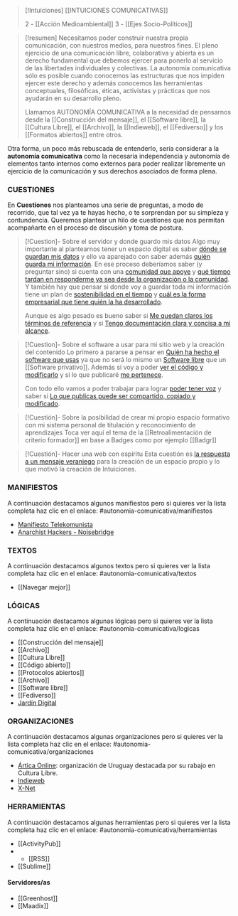 
> [!Intuiciones]
> [[INTUICIONES COMUNICATIVAS]]
> 
> 2 - [[Acción Medioambiental]]
> 3 - [[Ejes Socio-Políticos]]


> [!resumen]
> Necesitamos poder construir nuestra propia comunicación, con nuestros medios, para nuestros fines. El pleno ejercicio de una comunicación libre, colaborativa y abierta es un derecho fundamental que debemos ejercer para ponerlo al servicio de las libertades individuales y colectivas. La autonomía comunicativa sólo es posible cuando conocemos las estructuras que nos impiden ejercer este derecho y además conocemos las herramientas conceptuales, filosóficas, éticas, activistas y prácticas que nos ayudarán en su desarrollo pleno.
> 
>  Llamamos AUTONOMÍA COMUNICATIVA a la necesidad de pensarnos desde la [[Construcción del mensaje]], el [[Software libre]], la [[Cultura Libre]], el [[Archivo]], la [[Indieweb]], el [[Fediverso]] y los [[Formatos abiertos]] entre otros.


Otra forma, un poco más rebuscada de entenderlo, sería considerar a la **autonomía comunicativa** como la necesaria independencia y autonomía de elementos tanto internos como externos para poder realizar libremente un ejercicio de la comunicación y sus derechos asociados de forma plena.

### CUESTIONES
En **Cuestiones** nos planteamos una serie de preguntas, a modo de recorrido, que tal vez ya te hayas hecho, o te sorprendan por su simpleza y contundencia.
Queremos plantear un hilo de cuestiones que nos permitan acompañarte en el proceso de discusión y toma de postura.

> [!Cuestion]- Sobre el servidor y donde guardo mis datos 
> Algo muy importante al plantearnos tener un espacio digital es saber [dónde se guardan mis datos](Dónde%20se%20guardan%20mis%20datos.md) y ello va aparejado con saber además [quién guarda mi información](Saber%20quién%20guarda%20mi%20información.md). En ese proceso deberíamos saber (y preguntar sino) si cuenta con una [comunidad que apoye](Comunidad%20que%20apoye.md) y [qué tiempo tardan en responderme ya sea desde la organización o la comunidad](Qué%20tiempo%20tardan%20en%20responderme%20ya%20sea%20desde%20la%20organización%20o%20la%20comunidad.md). Y también hay que pensar si donde voy a guardar toda mi información tiene un plan de [sostenibilidad en el tiempo](Sostenibilidad%20en%20el%20tiempo.md) y [cuál es la forma empresarial que tiene quién la ha desarrollado](Cuál%20es%20la%20forma%20empresarial%20que%20tiene%20quién%20la%20ha%20desarrollado.md).
> 
> Aunque es algo pesado es bueno saber si [Me quedan claros los términos de referencia](Me%20quedan%20claros%20los%20términos%20de%20referencia.md) y si [Tengo documentación clara y concisa a mi alcance](Tengo%20documentación%20clara%20y%20concisa%20a%20mi%20alcance.md).

> [!Cuestion]- Sobre el software a usar para mi sitio web y la creación del contenido
> Lo primero a pararse a pensar en [Quién ha hecho el software que usas](Quién%20ha%20hecho%20el%20software%20que%20usas.md) ya que no será lo mismo un [Software libre](Software%20libre.md) que un [[Software privativo]]. Además si voy a poder [ver el código y modificarlo](Puedo%20ver%20el%20código%20y%20modificarlo.md) y si lo que publicaré [me pertenece](Lo%20que%20publicas%20te%20pertenece.md).
> 
> Con todo ello vamos a poder trabajar para lograr [poder tener voz](Cómo%20podemos%20lograr%20tener%20voz.md) y saber si [Lo que publicas puede ser compartido, copiado y modificado](Lo%20que%20publicas%20puede%20ser%20compartido,%20copiado%20y%20modificado.md).

> [!Cuestión]- Sobre la posibilidad de crear mi propio espacio formativo con mi sistema personal de titulación y reconocimiento de aprendizajes
> Toca ver aquí el tema de la [[Retroalimentación de criterio formador]] en base a Badges como por ejemplo [[Badgr]]

>[!Cuestión]- Hacer una web con espíritu
>Esta cuestión es [la respuesta a un mensaje veraniego](Por%20una%20web%20con%20espíritu.md) para la creación de un espacio propio y lo que motivó la creación de Intuiciones.

### MANIFIESTOS
A continuación destacamos algunos manifiestos pero si quieres ver la lista completa haz clic en el enlace: #autonomia-comunicativa/manifiestos 

- [Manifiesto Telekomunista](Manifiesto%20Telekomunista.md)
- [Anarchist Hackers - Noisebridge](Anarchist%20Hackers%20-%20Noisebridge.md)


### TEXTOS
A continuación destacamos algunos textos pero si quieres ver la lista completa haz clic en el enlace: #autonomia-comunicativa/textos  

- [[Navegar mejor]]

### LÓGICAS
A continuación destacamos algunas lógicas pero si quieres ver la lista completa haz clic en el enlace: #autonomia-comunicativa/logicas 

- [[Construcción del mensaje]]
- [[Archivo]]
- [[Cultura Libre]]
- [[Código abierto]]
- [[Protocolos abiertos]]
- [[Archivo]]
- [[Software libre]]
- [[Fediverso]]
- [Jardín Digital](Jardín%20Digital.md)

### ORGANIZACIONES
A continuación destacamos algunas organizaciones pero si quieres ver la lista completa haz clic en el enlace: #autonomia-comunicativa/organizaciones  


- [Ártica Online](Ártica%20Online.md): organización de Uruguay destacada por su rabajo en Cultura Libre.
- [Indieweb](Indieweb.md)
- [X-Net](X-Net.md)

### HERRAMIENTAS
A continuación destacamos algunas herramientas pero si quieres ver la lista completa haz clic en el enlace: #autonomia-comunicativa/herramientas  

- [[ActivityPub]]
- - [[RSS]]
- [[Sublime]]

#### Servidores/as
- [[Greenhost]]
- [[Maadix]]
